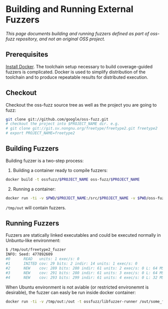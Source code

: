 # Building and Running External Fuzzers

_This page documents building and running fuzzers defined as part of oss-fuzz repository,
and not an original OSS project._

## Prerequisites

[Install Docker]. The toolchain setup necessary to build coverage-guided fuzzers is complicated. Docker is used
to simplify distribution of the toolchain and to produce repeatable results for distributed execution.

## Checkout

Checkout the oss-fuzz source tree as well as the project you are going to fuzz:
```bash
git clone git://github.com/google/oss-fuzz.git
# checkout the project into $PROJECT_NAME dir. e.g. 
# git clone git://git.sv.nongnu.org/freetype/freetype2.git freetype2
# export PROJECT_NAME=freetype2
```

## Building Fuzzers

Building fuzzer is a two-step process:

1. Building a container ready to compile fuzzers: 
````bash
docker build -t ossfuzz/$PROJECT_NAME oss-fuzz/$PROJECT_NAME
````
2. Running a container:
````bash
docker run -ti -v $PWD/$PROJECT_NAME:/src/$PROJECT_NAME -v $PWD/oss-fuzz:/src/oss-fuzz -v /tmp/out:/out ossfuzz/$PROJECT_NAME
````

`/tmp/out` will contain fuzzers.

## Running Fuzzers

Fuzzers are statically linked executables and could be executed normally in Unbuntu-like environment:

```bash
$ /tmp/out/freetype2_fuzzer
INFO: Seed: 477892609
#0      READ   units: 1 exec/s: 0
#1      INITED cov: 29 bits: 2 indir: 14 units: 1 exec/s: 0
#2      NEW    cov: 289 bits: 280 indir: 61 units: 2 exec/s: 0 L: 64 MS: 0 
#3      NEW    cov: 291 bits: 280 indir: 61 units: 3 exec/s: 0 L: 64 MS: 1 ChangeBit-
#4      NEW    cov: 293 bits: 299 indir: 61 units: 4 exec/s: 0 L: 32 MS: 2 ChangeBit-EraseBytes-
```

When Ubuntu environment is not aviable (or restricted environemnt is desirable), the fuzzer can easly be run inside docker 
container:

````bash
docker run -ti -v /tmp/out:/out -t ossfuzz/libfuzzer-runner /out/some_fuzzer_name --runs=100
````

[Install Docker]: https://docs.docker.com/engine/installation/
